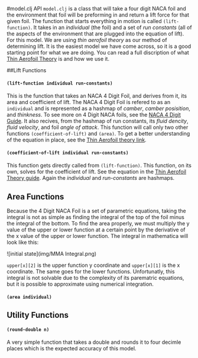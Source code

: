 #model.clj API 
`model.clj` is a class that will take a four digit NACA foil and the environment that foil will be preforming in and return
a lift force for that given foil. The function that starts everything in motion is called `(lift-function)`. It takes in an 
*individual* (the foil) and a set of *run constants* (all of the aspects of the environment that are plugged into the equation of lift). For this model. We are using *thin aerofoil theory* as our method of determining lift. It is the easiest model we have come across, so it is a good starting point for what we are doing. You can read a full discription of what [Thin Aerofoil Theory](https://github.com/morrislenny/hydrofoil/blob/master/docs/Thin%20Aerofoil%20Theory.md) is and how we use it.  

##Lift Functions  
#### `(lift-function individual run-constants)`  
This is the function that takes an NACA 4 Digit Foil, and derives from it, its area and coefficient of lift. The NACA 4 Digit Foil is refered to as an `individual` and is represented as a hashmap of *camber*, *camber posisition*, and *thinkness*. 
To see more on 4 Digit NACA foils, see the [NACA 4 Digit Guide](https://github.com/morrislenny/hydrofoil/blob/master/docs/NACA-4%20Digit%20Design.md).
It also recives, from the hashmap of run constants, its *fluid dencity*, *fluid velocity*, and foil *angle of attack*.
This function will call only two other functions `(coefficient-of-lift)` and `(area)`.
To get a better understanding of the equation in place, see the 
[Thin Aerofoil theory link](https://github.com/morrislenny/hydrofoil/blob/master/docs/Thin%20Aerofoil%20Theory.md). 
#### `(coefficient-of-lift individual run-constants)`
This function gets directly called from `(lift-function)`. This function, on its own, solves for the coefficient of lift. 
See the equation in the 
[Thin Aerofoil Theory guide](https://github.com/morrislenny/hydrofoil/blob/master/docs/Thin%20Aerofoil%20Theory.md). Again the *individual* and *run-constants* are hashmaps. 

## Area Functions 
Because the 4 Digit NACA Foil is a set of parametric equations, taking the integral is not as simple as finding the integral of the top of the foil minus the integral of the bottom. To find the area properly, we must multiply the y value of the upper or lower function at a certain point by the derivative of the x value of the upper or lower function. The integral in mathematica will look like this:  

![initial state](img/MMA Integral.png)

`upper[x][2]` is the upper function y coordinate and `upper[x][1]` is the x coordinate. The same goes for the lower functions. 
Unfortunatly, this integral is not solvable due to the complexity of its parematric equations, but it is possible to approximate using numerical integration. 

#### `(area individual)`

## Utility Functions
#### `(round-double n)`  
A very simple function that takes a double and rounds it to four decimle places which is the expected accuracy of this model.


